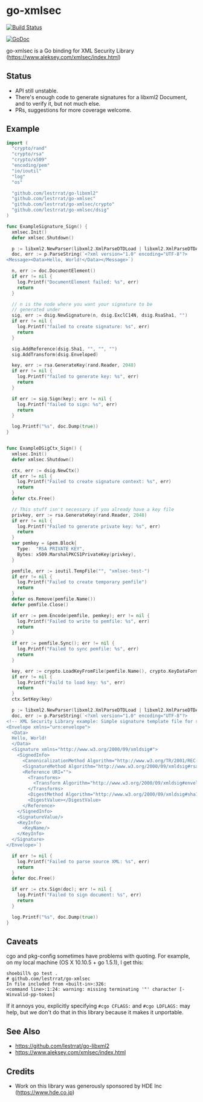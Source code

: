 # go-xmlsec

[![Build Status](https://travis-ci.org/lestrrat/go-xmlsec.svg?branch=master)](https://travis-ci.org/lestrrat/go-xmlsec)

[![GoDoc](https://godoc.org/github.com/lestrrat/go-xmlsec?status.svg)](https://godoc.org/github.com/lestrrat/go-xmlsec)

go-xmlsec is a Go binding for XML Security Library (https://www.aleksey.com/xmlsec/index.html)

## Status

* API still unstable.
* There's enough code to generate signatures for a libxml2 Document, and to verify it, but not much else.
* PRs, suggestions for more coverage welcome.

## Example

```go
import (
  "crypto/rand"
  "crypto/rsa"
  "crypto/x509"
  "encoding/pem"
  "io/ioutil"
  "log"
  "os"

  "github.com/lestrrat/go-libxml2"
  "github.com/lestrrat/go-xmlsec"
  "github.com/lestrrat/go-xmlsec/crypto"
  "github.com/lestrrat/go-xmlsec/dsig"
)

func ExampleSignature_Sign() {
  xmlsec.Init()
  defer xmlsec.Shutdown()

  p := libxml2.NewParser(libxml2.XmlParseDTDLoad | libxml2.XmlParseDTDAttr | libxml2.XmlParseNoEnt)
  doc, err := p.ParseString(`<?xml version="1.0" encoding="UTF-8"?>
<Message><Data>Hello, World!</Data></Message>`)

  n, err := doc.DocumentElement()
  if err != nil {
    log.Printf("DocumentElement failed: %s", err)
    return
  }

  // n is the node where you want your signature to be
  // generated under
  sig, err := dsig.NewSignature(n, dsig.ExclC14N, dsig.RsaSha1, "")
  if err != nil {
    log.Printf("failed to create signature: %s", err)
    return
  }

  sig.AddReference(dsig.Sha1, "", "", "")
  sig.AddTransform(dsig.Enveloped)

  key, err := rsa.GenerateKey(rand.Reader, 2048)
  if err != nil {
    log.Printf("failed to generate key: %s", err)
    return
  }

  if err := sig.Sign(key); err != nil {
    log.Printf("failed to sign: %s", err)
    return
  }

  log.Printf("%s", doc.Dump(true))
}


func ExampleDSigCtx_Sign() {
  xmlsec.Init()
  defer xmlsec.Shutdown()

  ctx, err := dsig.NewCtx()
  if err != nil {
    log.Printf("Failed to create signature context: %s", err)
    return
  }
  defer ctx.Free()

  // This stuff isn't necessary if you already have a key file
  privkey, err := rsa.GenerateKey(rand.Reader, 2048)
  if err != nil {
    log.Printf("Failed to generate private key: %s", err)
    return
  }
  var pemkey = &pem.Block{
    Type:  "RSA PRIVATE KEY",
    Bytes: x509.MarshalPKCS1PrivateKey(privkey),
  }

  pemfile, err := ioutil.TempFile("", "xmlsec-test-")
  if err != nil {
    log.Printf("Failed to create temporary pemfile")
    return
  }
  defer os.Remove(pemfile.Name())
  defer pemfile.Close()

  if err := pem.Encode(pemfile, pemkey); err != nil {
    log.Printf("Failed to write to pemfile: %s", err)
    return
  }

  if err := pemfile.Sync(); err != nil {
    log.Printf("Failed to sync pemfile: %s", err)
    return
  }

  key, err := crypto.LoadKeyFromFile(pemfile.Name(), crypto.KeyDataFormatPem)
  if err != nil {
    log.Printf("Faild to load key: %s", err)
    return
  }
  ctx.SetKey(key)

  p := libxml2.NewParser(libxml2.XmlParseDTDLoad | libxml2.XmlParseDTDAttr | libxml2.XmlParseNoEnt)
  doc, err := p.ParseString(`<?xml version="1.0" encoding="UTF-8"?>
<!-- XML Security Library example: Simple signature template file for sign1 example.  -->
<Envelope xmlns="urn:envelope">
  <Data>
  Hello, World!
  </Data>
  <Signature xmlns="http://www.w3.org/2000/09/xmldsig#">
    <SignedInfo>
      <CanonicalizationMethod Algorithm="http://www.w3.org/TR/2001/REC-xml-c14n-20010315" />
      <SignatureMethod Algorithm="http://www.w3.org/2000/09/xmldsig#rsa-sha1" />
      <Reference URI="">
        <Transforms>
          <Transform Algorithm="http://www.w3.org/2000/09/xmldsig#enveloped-signature" />
        </Transforms>
        <DigestMethod Algorithm="http://www.w3.org/2000/09/xmldsig#sha1" />
        <DigestValue></DigestValue>
      </Reference>
    </SignedInfo>
    <SignatureValue/>
    <KeyInfo>
      <KeyName/>
    </KeyInfo>
  </Signature>
</Envelope>`)

  if err != nil {
    log.Printf("Failed to parse source XML: %s", err)
    return
  }
  defer doc.Free()

  if err := ctx.Sign(doc); err != nil {
    log.Printf("Failed to sign document: %s", err)
    return
  }

  log.Printf("%s", doc.Dump(true))
}
```

## Caveats

cgo and pkg-config sometimes have problems with quoting. For example, on my local
machine (OS X 10.10.5 + go 1.5.1), I get this:

```
shoebill% go test .
# github.com/lestrrat/go-xmlsec
In file included from <built-in>:326:
<command line>:1:24: warning: missing terminating '"' character [-Winvalid-pp-token]
```

If it annoys you, explicitly specifying `#cgo CFLAGS:` and `#cgo LDFLAGS:` may help,
but we don't do that in this library because it makes it unportable.

## See Also

* https://github.com/lestrrat/go-libxml2
* https://www.aleksey.com/xmlsec/index.html

## Credits

* Work on this library was generously sponsored by HDE Inc (https://www.hde.co.jp)
